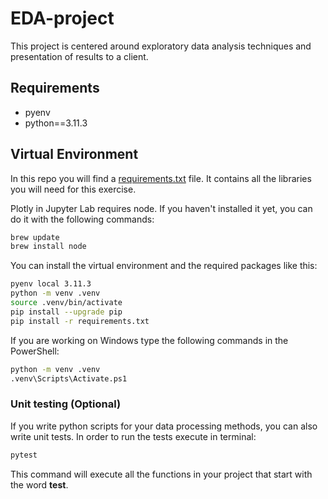 # EDA-project

This project is centered around exploratory data analysis techniques and presentation of results to a client.

## Requirements

- pyenv
- python==3.11.3

## Virtual Environment

In this repo you will find a [requirements.txt](requirements.txt) file. It contains all the libraries you will need for this exercise.

Plotly in Jupyter Lab requires node. If you haven't installed it yet, you can do it with the following commands:

```sh
brew update
brew install node
```

You can install the virtual environment and the required packages like this:

```sh
pyenv local 3.11.3
python -m venv .venv
source .venv/bin/activate
pip install --upgrade pip  
pip install -r requirements.txt
```

If you are working on Windows type the following commands in the PowerShell:

```sh
python -m venv .venv
.venv\Scripts\Activate.ps1
```
### Unit testing (Optional)

If you write python scripts for your data processing methods, you can also write unit tests. In order to run the tests execute in terminal:

```bash
pytest
```

This command will execute all the functions in your project that start with the word **test**.